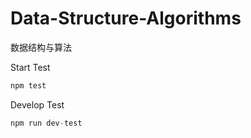 # Data-Structure-Algorithms
数据结构与算法

Start Test
```javascript
npm test
```

Develop Test
```javascript
npm run dev-test
```
